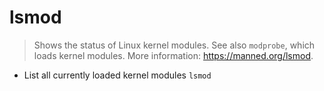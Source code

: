 # lsmod
> Shows the status of Linux kernel modules.
> See also `modprobe`, which loads kernel modules.
> More information: <https://manned.org/lsmod>.

- List all currently loaded kernel modules
`lsmod`
